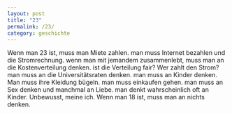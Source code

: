```yaml
---
layout: post
title: "23"
permalink: /23/
category: geschichte
---
```


Wenn man 23 ist, muss man Miete zahlen.
man muss Internet bezahlen und die Stromrechnung.
wenn man mit jemandem zusammenlebt, muss man an die Kostenverteilung denken. ist die Verteilung fair?
Wer zahlt den Strom? man muss an die Universitätsraten denken.
man muss an Kinder denken. Man muss ihre Kleidung bügeln.
man muss einkaufen gehen.
man muss an Sex denken und manchmal an Liebe.
man denkt wahrscheinlich oft an Kinder. Unbewusst, meine ich.
Wenn man 18 ist, muss man an nichts denken.
